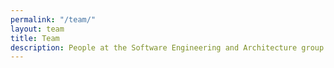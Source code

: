 ```yaml
---
permalink: "/team/"
layout: team
title: Team
description: People at the Software Engineering and Architecture group (SEARCH), University of Groningen (RuG)
---
```

